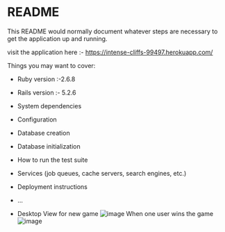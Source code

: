 # README

This README would normally document whatever steps are necessary to get the
application up and running.

visit the application here :- https://intense-cliffs-99497.herokuapp.com/

Things you may want to cover:

* Ruby version :-2.6.8
* Rails version :- 5.2.6

* System dependencies

* Configuration

* Database creation

* Database initialization

* How to run the test suite

* Services (job queues, cache servers, search engines, etc.)

* Deployment instructions

* ...
* Desktop View for new game
![image](https://user-images.githubusercontent.com/50536949/140973167-69a125a8-08e2-4704-88a7-165de7d1ef4e.png)
When one user wins the game
![image](https://user-images.githubusercontent.com/50536949/140973398-5f72bdef-56e7-448a-9ce6-d11f5e2cf279.png)


